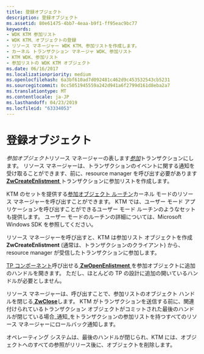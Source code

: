 ```yaml
---
title: 登録オブジェクト
description: 登録オブジェクト
ms.assetid: 80e61475-4bb7-4eaa-b9f1-ff95eac9bc77
keywords:
- WDK KTM 参加リスト
- WDK KTM、オブジェクトの登録
- リソース マネージャー WDK KTM、参加リストを作成します。
- カーネル トランザクション マネージャ WDK、参加リスト
- KTM WDK、参加リスト
- 参加リストの WDK KTM オブジェクト
ms.date: 06/16/2017
ms.localizationpriority: medium
ms.openlocfilehash: 6a3bf610ad7d092481c462d9c453532543cb5231
ms.sourcegitcommit: 0cc5051945559a242d941a6f2799d161d8eba2a7
ms.translationtype: MT
ms.contentlocale: ja-JP
ms.lasthandoff: 04/23/2019
ms.locfileid: "63334053"
---
```

# <a name="enlistment-objects"></a>登録オブジェクト


*参加オブジェクト*リソース マネージャーの表します[*参加*](transaction-processing-terms.md#ktm-term-enlistment)トランザクションにします。 リソース マネージャーは、トランザクションのイベントに関する通知を受け取ることができます、前に、resource manager を呼び出す必要があります[ **ZwCreateEnlistment** ](https://msdn.microsoft.com/library/windows/hardware/ff566422)トランザクションに参加リストを作成します。

KTM のセットを提供する[参加オブジェクト ルーチン](https://msdn.microsoft.com/library/windows/hardware/ff544270)カーネル モードのリソース マネージャーを呼び出すことができます。 KTM では、ユーザー モード アプリケーションを呼び出すことができるユーザー モード ルーチンのようなセットも提供します。 ユーザー モードのルーチンの詳細については、Microsoft Windows SDK を参照してください。

リソース マネージャーを呼び出すと、KTM は参加リスト オブジェクトを作成**ZwCreateEnlistment** (通常は、トランザクションのクライアント) から、resource manager が受信したトランザクションに参加します。

[TP コンポーネント](understanding-tps-components.md)呼び出せる[ **ZwOpenEnlistment** ](https://msdn.microsoft.com/library/windows/hardware/ff567008)を参加オブジェクトに追加のハンドルを開きます。 ただし、ほとんどの TP の設計に追加の開いているハンドルが必要としません。

リソース マネージャーは、呼び出すことで、参加リストのオブジェクト ハンドルを閉じる[ **ZwClose**](https://msdn.microsoft.com/library/windows/hardware/ff566417)します。 KTM がトランザクションを送信する前に、関連付けられているトランザクション オブジェクトがコミットされた最後のハンドルが閉じている場合\_通知\_をトランザクションの参加リストを持つすべてのリソース マネージャーにロールバック通知します。

オペレーティング システムは、最後のハンドルが閉じられ、KTM には、オブジェクトへのすべての参照がリリース後に、オブジェクトを削除します。

 

 




